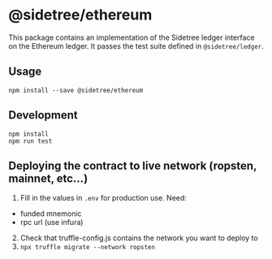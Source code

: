 # @sidetree/ethereum

This package contains an implementation of the Sidetree ledger interface on the Ethereum ledger. It passes the test suite defined in `@sidetree/ledger`.

## Usage

```
npm install --save @sidetree/ethereum
```

## Development

```
npm install
npm run test
```

## Deploying the contract to live network (ropsten, mainnet, etc...)

1) Fill in the values in `.env` for production use. Need:
  - funded mnemonic
  - rpc url (use infura)
2) Check that truffle-config.js contains the network you want to deploy to
3) `npx truffle migrate --network ropsten`
